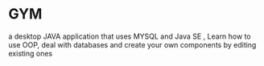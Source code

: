 # GYM
a desktop JAVA application that uses MYSQL and Java SE , Learn how to use OOP, deal with databases and create your own components by editing existing ones
